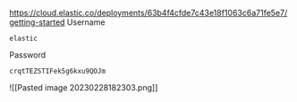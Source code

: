 https://cloud.elastic.co/deployments/63b4f4cfde7c43e18f1063c6a71fe5e7/getting-started
Username

`elastic`

Password

`crqtTEZSTIFek5g6kxu9QOJm`


![[Pasted image 20230228182303.png]]